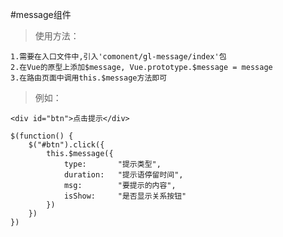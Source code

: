 #message组件

> 使用方法：

    1.需要在入口文件中,引入'comonent/gl-message/index'包
    2.在Vue的原型上添加$message, Vue.prototype.$message = message
    3.在路由页面中调用this.$message方法即可

>例如：

    <div id="btn">点击提示</div>

    $(function() {
        $("#btn").click({
            this.$message({
                type:       "提示类型",
                duration:   "提示语停留时间",
                msg:        "要提示的内容",
                isShow:     "是否显示关系按钮"
            })
        })
    })
        
    
   